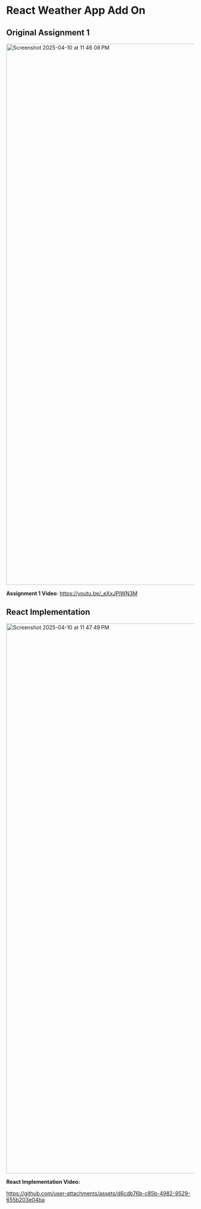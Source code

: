 # React Weather App Add On

## Original Assignment 1 
<img width="1447" alt="Screenshot 2025-04-10 at 11 46 08 PM" src="https://github.com/user-attachments/assets/0d71f1b0-5b79-4b85-9b42-e4347647c385" />

**Assignment 1 Video**: https://youtu.be/_eXxJPlWN3M

## React Implementation

<img width="1470" alt="Screenshot 2025-04-10 at 11 47 49 PM" src="https://github.com/user-attachments/assets/1b54a187-086a-43c3-98eb-a2e35a6a9d28" />

**React Implementation Video:** 


https://github.com/user-attachments/assets/d6cdb76b-c85b-4982-9529-655b203e04ba


